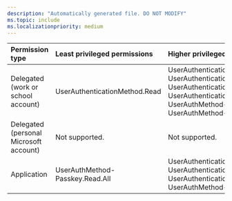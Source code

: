 ```yaml
---
description: "Automatically generated file. DO NOT MODIFY"
ms.topic: include
ms.localizationpriority: medium
---
```


|Permission type|Least privileged permissions|Higher privileged permissions|
|:---|:---|:---|
|Delegated (work or school account)|UserAuthenticationMethod.Read|UserAuthenticationMethod.ReadWrite.All, UserAuthenticationMethod.Read.All, UserAuthenticationMethod.ReadWrite, UserAuthenticationMethod.ReadWrite.All, UserAuthMethod-Passkey.Read.All, UserAuthMethod-Passkey.ReadWrite.All|
|Delegated (personal Microsoft account)|Not supported.|Not supported.|
|Application|UserAuthMethod-Passkey.Read.All|UserAuthenticationMethod.ReadWrite.All, UserAuthenticationMethod.Read.All, UserAuthenticationMethod.ReadWrite.All, UserAuthMethod-Passkey.ReadWrite.All|

